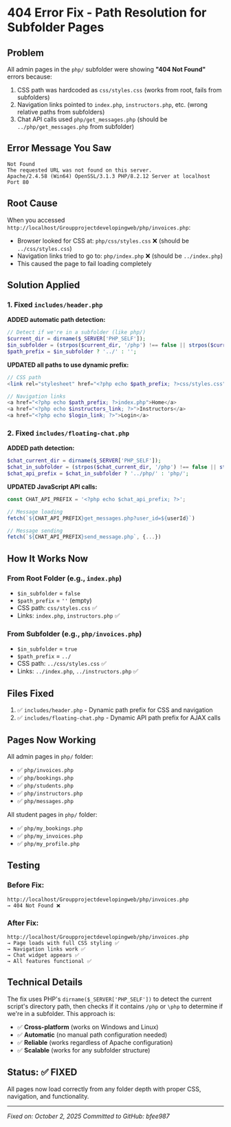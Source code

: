 # 404 Error Fix - Path Resolution for Subfolder Pages

## Problem
All admin pages in the `php/` subfolder were showing **"404 Not Found"** errors because:
1. CSS path was hardcoded as `css/styles.css` (works from root, fails from subfolders)
2. Navigation links pointed to `index.php`, `instructors.php`, etc. (wrong relative paths from subfolders)
3. Chat API calls used `php/get_messages.php` (should be `../php/get_messages.php` from subfolder)

## Error Message You Saw
```
Not Found
The requested URL was not found on this server.
Apache/2.4.58 (Win64) OpenSSL/3.1.3 PHP/8.2.12 Server at localhost Port 80
```

## Root Cause
When you accessed `http://localhost/Groupprojectdevelopingweb/php/invoices.php`:
- Browser looked for CSS at: `php/css/styles.css` ❌ (should be `../css/styles.css`)
- Navigation links tried to go to: `php/index.php` ❌ (should be `../index.php`)
- This caused the page to fail loading completely

## Solution Applied

### 1. Fixed `includes/header.php`
**ADDED automatic path detection:**
```php
// Detect if we're in a subfolder (like php/)
$current_dir = dirname($_SERVER['PHP_SELF']);
$in_subfolder = (strpos($current_dir, '/php') !== false || strpos($current_dir, '\php') !== false);
$path_prefix = $in_subfolder ? '../' : '';
```

**UPDATED all paths to use dynamic prefix:**
```php
// CSS path
<link rel="stylesheet" href="<?php echo $path_prefix; ?>css/styles.css">

// Navigation links
<a href="<?php echo $path_prefix; ?>index.php">Home</a>
<a href="<?php echo $instructors_link; ?>">Instructors</a>
<a href="<?php echo $login_link; ?>">Login</a>
```

### 2. Fixed `includes/floating-chat.php`
**ADDED path detection:**
```php
$chat_current_dir = dirname($_SERVER['PHP_SELF']);
$chat_in_subfolder = (strpos($chat_current_dir, '/php') !== false || strpos($chat_current_dir, '\php') !== false);
$chat_api_prefix = $chat_in_subfolder ? '../php/' : 'php/';
```

**UPDATED JavaScript API calls:**
```javascript
const CHAT_API_PREFIX = '<?php echo $chat_api_prefix; ?>';

// Message loading
fetch(`${CHAT_API_PREFIX}get_messages.php?user_id=${userId}`)

// Message sending
fetch(`${CHAT_API_PREFIX}send_message.php`, {...})
```

## How It Works Now

### From Root Folder (e.g., `index.php`)
- `$in_subfolder` = `false`
- `$path_prefix` = `''` (empty)
- CSS path: `css/styles.css` ✅
- Links: `index.php`, `instructors.php` ✅

### From Subfolder (e.g., `php/invoices.php`)
- `$in_subfolder` = `true`
- `$path_prefix` = `../`
- CSS path: `../css/styles.css` ✅
- Links: `../index.php`, `../instructors.php` ✅

## Files Fixed
1. ✅ `includes/header.php` - Dynamic path prefix for CSS and navigation
2. ✅ `includes/floating-chat.php` - Dynamic API path prefix for AJAX calls

## Pages Now Working
All admin pages in `php/` folder:
- ✅ `php/invoices.php`
- ✅ `php/bookings.php`
- ✅ `php/students.php`
- ✅ `php/instructors.php`
- ✅ `php/messages.php`

All student pages in `php/` folder:
- ✅ `php/my_bookings.php`
- ✅ `php/my_invoices.php`
- ✅ `php/my_profile.php`

## Testing
### Before Fix:
```
http://localhost/Groupprojectdevelopingweb/php/invoices.php
→ 404 Not Found ❌
```

### After Fix:
```
http://localhost/Groupprojectdevelopingweb/php/invoices.php
→ Page loads with full CSS styling ✅
→ Navigation links work ✅
→ Chat widget appears ✅
→ All features functional ✅
```

## Technical Details
The fix uses PHP's `dirname($_SERVER['PHP_SELF'])` to detect the current script's directory path, then checks if it contains `/php` or `\php` to determine if we're in a subfolder. This approach is:
- ✅ **Cross-platform** (works on Windows and Linux)
- ✅ **Automatic** (no manual path configuration needed)
- ✅ **Reliable** (works regardless of Apache configuration)
- ✅ **Scalable** (works for any subfolder structure)

## Status: ✅ FIXED
All pages now load correctly from any folder depth with proper CSS, navigation, and functionality.

---
*Fixed on: October 2, 2025*
*Committed to GitHub: bfee987*
